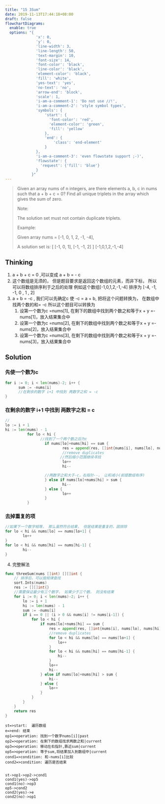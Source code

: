 ```yaml
---
title: "15 3Sum"
date: 2019-11-13T17:44:18+08:00
draft: false
flowchartDiagrams:
  enable: true
  options: "{
              'x': 0,
              'y': 0,
              'line-width': 3,
              'line-length': 50,
              'text-margin': 10,
              'font-size': 14,
              'font-color': 'black',
              'line-color': 'black',
              'element-color': 'black',
              'fill': 'white',
              'yes-text': 'yes',
              'no-text': 'no',
              'arrow-end': 'block',
              'scale': 1,
              'i-am-a-comment-1': 'Do not use //!',
              'i-am-a-comment-2': 'style symbol types',
              'symbols': {
                  'start': {
                    'font-color': 'red',
                    'element-color': 'green',
                    'fill': 'yellow'
                  },
                  'end': {
                      'class': 'end-element'
                  }
              },
              'i-am-a-comment-3': 'even flowstate support ;-)',
              'flowstate': {
                'request': {'fill': 'blue'}
              }
            }"
---
```



>Given an array nums of n integers, are there elements a, b, c in nums such that a + b + c = 0? Find all unique triplets in the array which gives the sum of zero.
>
>Note:
>
>The solution set must not contain duplicate triplets.
>
>Example:
>
>
>Given array nums = [-1, 0, 1, 2, -1, -4],
>
>A solution set is:
>[
>  [-1, 0, 1],
>  [-1, -1, 2]
>]
>[-1,0,1,2,-1,-4]



## Thinking


1. a + b + c = 0  ,可以变成 a + b = - c
2. 这个数组是无须的， 但是题目要求是返回这个数组的元素，而非下标，
   所以可以将数组排序利于之后的处理  例如这个数组[-1,0,1,2,-1,-4] 排序为 [-4, -1, -1, 0 , 1 , 2]
2. a + b  = -c , 我们可以先确定c 使 -c = a + b, 把将这个问题转换为，
   在数组中找两个数的和= -c 
   所以这个题目可以转换为
   1. 设第一个数为c =nums[1], 在剩下的数组中找到两个数之和等于x + y =-nums[1]，放入结果集合中
   2. 设第一个数为c =nums[2], 在剩下的数组中找到两个数之和等于x + y =-nums[2]，放入结果集合中
   2. 设第一个数为c =nums[3], 在剩下的数组中找到两个数之和等于x + y =-nums[3]，放入结果集合中


## Solution

### 先使一个数为c
```go
for i := 0; i < len(nums)-2; i++ {
      sum := -nums[i]
      //在剩余的数字 i+1 中找到 两数字之和 = -c
}
```
### 在剩余的数字 i+1 中找到 两数字之和 = c
```go
//
lo := i + 1
hi := len(nums) - 1
          for lo < hi {
                //找到了一个两个数之后为c
                  if nums[lo]+nums[hi] == sum {
                          res = append(res, []int{nums[i], nums[lo], nums[hi]})
                          //remove duplicates
                         //然后缩小范围继续寻找
                          lo++
                          hi--

                  //两数字之和大于-c，右指针--， 让和减小(前提数组有序)
                  } else if nums[lo]+nums[hi] > sum {
                          hi--
                  } else {
                          lo++
                  }
          }
```

### 去掉重复的项
```go
//如果下一个数字相等， 那么虽然符合结果， 但是结果是重复的，固排除
for lo < hi && nums[lo] == nums[lo+1] {
        lo++
}
for lo < hi && nums[hi] == nums[hi-1] {
        hi--
}
```

4. 完整解法
```go
func threeSum(nums []int) [][]int {
	// 排序后，可以按规律查找
	sort.Ints(nums)
	res := [][]int{}
	//需要保证最少有三个数字， 如果少于三个数， 则没有结果
	for i := 0; i < len(nums)-2; i++ {
		lo := i + 1
		hi := len(nums) - 1
		sum := -nums[i]
		if i == 0 || (i > 0 && nums[i] != nums[i-1]) {
			for lo < hi {
				if nums[lo]+nums[hi] == sum {
					res = append(res, []int{nums[i], nums[lo], nums[hi]})
					//remove duplicates
					for lo < hi && nums[lo] == nums[lo+1] {
						lo++
					}
					for lo < hi && nums[hi] == nums[hi-1] {
						hi--
					}
					lo++
					hi--
				} else if nums[lo]+nums[hi] > sum {
					hi--
				} else {
					lo++
				}
			}
		}
	}
	return res
}
```


```flowchart
st=>start:  遍历数组
e=>end: 结束
op1=>operation: 找到一个数字nums[i]|past
op2=>operation: 在剩下的数组找求两数之和|current
op3=>operation: 移动左右指针,靠近sum|current
op5=>operation: 等于sum,将结果加入到数组中|current
cond1=>condition: 和-nums[i]比较
cond2=>condition: 遍历是否结束


st->op1->op2->cond1
cond1(yes)->op5
cond1(no)->op3
op5->cond2
cond2(yes)->e
cond2(no)->op1

```
